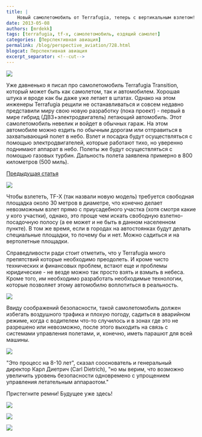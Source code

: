 ```yaml
---
title: |
    Новый самолетомобиль от Terrafugia, теперь с вертикальным взлетом!
date: 2013-05-08
authors: [mrdekk]
tags: [terrafugia, tf-x, самолетомобиль, ездящий самолет]
categories: [Перспективная авиация]
permalink: /blog/perspective_aviation/728.html
blogcat: Перспективная авиация
excerpt_separator: <!--cut-->
---
```



![](http://itw66.ru/uploads/images/00/00/01/2013/05/08/d7ff9a.jpg)


Уже давненько я писал про самолетомобиль Terrafugia Transition, который может быть как самолетом, так и автомобилем. Хорошая штука и вроде как бы даже уже летает в штатах. Однако на этом инженеры Terrafugia рещили не останавливаться и совсем недавно представили миру свою новую разработку (пока проект) - первый в мире гибрид (ДВЗ+электродвигатель) летающий автомобиль. Этот самолетомобиль невелик и войдет в обычных гараж. На этом автомобиле можно ездить по обычным дорогам или отправиться в захватывающий полет в небо. Взлет и посадка будут осуществляться с помощью электродвигателей, которые работают тихо, но уверенно поднимают аппарат в небо. Полеты же будут осуществляться с помощью газовых турбин. Дальность полета заявлена примерно в 800 километров (500 миль).


<!--cut-->

[Предыдущая статья](http://itw66.ru/blog/perspective_aviation/507.html)


![](http://itw66.ru/uploads/images/00/00/01/2013/05/08/c29a0f.jpg)


Чтобы взлететь, TF-X (так назвали новую модель) требуется свободная площадка около 30 метров в диаметре, что конечно делает невозможным взлет прямо с приусадебного участка (хотя смотря какие у кого участки), однако, это проще чем искать свободную взлетно-посадочную полосу (а ее может и не быть в данном населенном пункте). В том же время, если в городах на автостоянках будут делать специальные площадки, то почему бы и нет. Можно садиться и на вертолетные площадки. 

Справедливости ради стоит отметить, что у Terrafugia много препятствий которые необходимо преодолеть. И кроме чисто технических и финансовых проблем, встают еще и проблемы юридические - не везде можно так просто взять и взмыть в небеса. Кроме того, им необходимо разработать необходимые технологии, которые позволяет этому автомобилю воплотиться в реальность.


![](http://itw66.ru/uploads/images/00/00/01/2013/05/08/178688.jpg)


Ввиду соображений безопасности, такой самолетомобиль должен избегать воздушного трафика и плохую погоду, садиться в аварийном режиме, когда с водителем что-то случилось и в зонах где это не разрешено или невозможно, после этого выходить на связь с системами управления полетами, и, конечно, иметь парашют для всей машины.


![](http://itw66.ru/uploads/images/00/00/01/2013/05/08/7e8d24.jpg)


"Это процесс на 8-10 лет", сказал сооснователь и генеральный директор Карл Диетрич (Carl Dietrich), "но мы верим, что возможно увеличить уровень безопасности одновремено с упрощением управления летательным аппараотом." 

Пристегните ремни! Будущее уже здесь!


![](http://itw66.ru/uploads/images/00/00/01/2013/05/08/49ffcf.jpg)


![](http://itw66.ru/uploads/images/00/00/01/2013/05/08/ab6591.jpg)


![](http://itw66.ru/uploads/images/00/00/01/2013/05/08/19f7b4.png)

